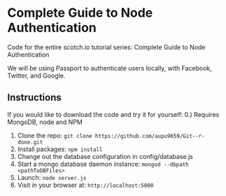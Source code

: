 # Complete Guide to Node Authentication

Code for the entire scotch.io tutorial series: Complete Guide to Node Authentication

We will be using Passport to authenticate users locally, with Facebook, Twitter, and Google.

## Instructions

If you would like to download the code and try it for yourself:
0.) Requires MongoDB, node and NPM
1. Clone the repo: `git clone https://github.com/aupu9659/Git--r-done.git`
2. Install packages: `npm install`
3. Change out the database configuration in config/database.js
4. Start a mongo database daemon instance: `mongod --dbpath <pathToDBFiles>`
5. Launch: `node server.js`
6. Visit in your browser at: `http://localhost:5000`
